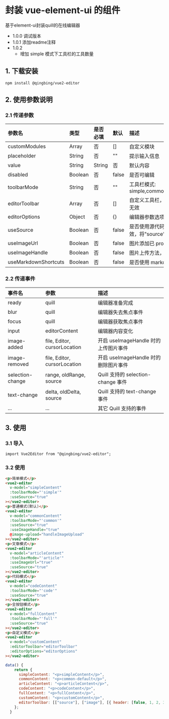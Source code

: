 # 封装 vue-element-ui 的组件
基于element-ui封装quill的在线编辑器

- 1.0.0 调试版本
- 1.0.1 添加readme注释
- 1.0.2
  - 增加 simple 模式下工具栏的工具数量

## 1. 下载安装
```
npm install @qingbing/vue2-editor
```


## 2. 使用参数说明

### 2.1 传递参数

| 参数名 | 类型 | 是否必填 | 默认 | 描述 |
|:---|:---|:---|:---|:---|
| customModules | Array | 否 | [] | 自定义模块 |
| placeholder | String | 否 | "" | 提示输入信息 |
| value | String | String | 否 | 默认内容 |
| disabled | Boolean | 否 | false | 是否可编辑 |
| toolbarMode | String | 否 | "" | 工具栏模式: simple,common(default),common,code,full |
| editorToolbar | Array | 否 | [] | 自定义工具栏，一旦定义， toolbarMode 将无效 |
| editorOptions | Object | 否 | {} | 编辑器参数选项 |
| useSource | Boolean | 否 | false | 是否使用源代码标记，在自定义 toolbar 时无效，将"source"作为一个工具即可 |
| useImageUrl | Boolean | 否 | false | 图片添加已 prompt 的方式输入 url |
| useImageHandle | Boolean | 否 | false | 图片上传方法，优先级高于 useImageUrl |
| useMarkdownShortcuts | Boolean | 否 | false | 是否使用 markdown的编辑风格转换 |


### 2.2 传递事件

| 事件名 | 参数 | 描述 |
|:---|:---|:---|
| ready | quill | 编辑器准备完成 |
| blur | quill | 编辑器失去焦点事件 |
| focus | quill | 编辑器获取焦点事件 |
| input | editorContent | 编辑器内容变化 |
| image-added | file, Editor, cursorLocation | 开启 useImageHandle 时的上传图片事件 |
| image-removed | file, Editor, cursorLocation | 开启 useImageHandle 时的删除图片事件 |
| selection-change | range, oldRange, source | Quill 支持的 selection-change 事件 |
| text-change | delta, oldDelta, source | Quill 支持的 text-change 事件 |
| ... | ... | 其它 Quill 支持的事件 |

## 3. 使用

### 3.1 导入
```
import Vue2Editor from "@qingbing/vue2-editor";
```

### 3.2 使用
```html
<p>简单模式</p>
<vue2-editor
  v-model="simpleContent"
  :toolbarMode="'simple'"
  :useSource="true"
></vue2-editor>
<p>普通模式(默认)</p>
<vue2-editor
  v-model="commonContent"
  :toolbarMode="'common'"
  :useSource="true"
  :useImageHandle="true"
  @image-upload="handleImageUpload"
></vue2-editor>
<p>文章模式</p>
<vue2-editor
  v-model="articleContent"
  :toolbarMode="'article'"
  :useImageUrl="true"
  :useSource="true"
></vue2-editor>
<p>代码模式</p>
<vue2-editor
  v-model="codeContent"
  :toolbarMode="'code'"
  :useSource="true"
></vue2-editor>
<p>全按钮模式</p>
<vue2-editor
  v-model="fullContent"
  :toolbarMode="'full'"
  :useSource="true"
></vue2-editor>
<p>自定义模式</p>
<vue2-editor
  v-model="customContent"
  :editorToolbar="editorToolbar"
  :editorOptions="editorOptions"
></vue2-editor>
```

```js
data() {
    return {
      simpleContent: "<p>simpleContent</p>",
      commonContent: "<p>common-default</p>",
      articleContent: "<p>articleContent</p>",
      codeContent: "<p>codeContent</p>",
      fullContent: "<p>fullContent</p>",
      customContent: "<p>customContent</p>",
      editorToolbar: [["source"], ["image"], [{ header: [false, 1, 2, 3, 4, 5, 6] }]],
    };
  }
```
